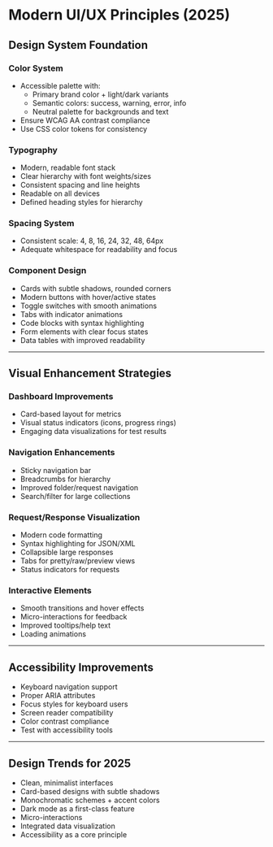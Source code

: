 # Modern UI/UX Principles (2025)

## Design System Foundation

### Color System

- Accessible palette with:
  - Primary brand color + light/dark variants
  - Semantic colors: success, warning, error, info
  - Neutral palette for backgrounds and text
- Ensure WCAG AA contrast compliance
- Use CSS color tokens for consistency

### Typography

- Modern, readable font stack
- Clear hierarchy with font weights/sizes
- Consistent spacing and line heights
- Readable on all devices
- Defined heading styles for hierarchy

### Spacing System

- Consistent scale: 4, 8, 16, 24, 32, 48, 64px
- Adequate whitespace for readability and focus

### Component Design

- Cards with subtle shadows, rounded corners
- Modern buttons with hover/active states
- Toggle switches with smooth animations
- Tabs with indicator animations
- Code blocks with syntax highlighting
- Form elements with clear focus states
- Data tables with improved readability

---

## Visual Enhancement Strategies

### Dashboard Improvements

- Card-based layout for metrics
- Visual status indicators (icons, progress rings)
- Engaging data visualizations for test results

### Navigation Enhancements

- Sticky navigation bar
- Breadcrumbs for hierarchy
- Improved folder/request navigation
- Search/filter for large collections

### Request/Response Visualization

- Modern code formatting
- Syntax highlighting for JSON/XML
- Collapsible large responses
- Tabs for pretty/raw/preview views
- Status indicators for requests

### Interactive Elements

- Smooth transitions and hover effects
- Micro-interactions for feedback
- Improved tooltips/help text
- Loading animations

---

## Accessibility Improvements

- Keyboard navigation support
- Proper ARIA attributes
- Focus styles for keyboard users
- Screen reader compatibility
- Color contrast compliance
- Test with accessibility tools

---

## Design Trends for 2025

- Clean, minimalist interfaces
- Card-based designs with subtle shadows
- Monochromatic schemes + accent colors
- Dark mode as a first-class feature
- Micro-interactions
- Integrated data visualization
- Accessibility as a core principle